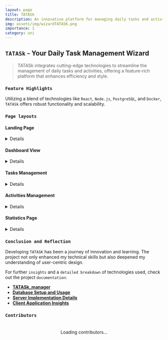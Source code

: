 ```yaml
---
layout: page
title: TATASk
description: An innovative platform for managing daily tasks and activities.
img: assets/img/wizardTATASK.png
importance: 1
category: uni 
---
```


## `TATASk` - Your Daily Task Management Wizard

> TATASk integrates cutting-edge technologies to streamline the management of daily tasks and activities, offering a feature-rich platform that enhances efficiency and style.

### `Feature Highlights`

Utilizing a blend of technologies like `React`, `Node.js`, `PostgreSQL`, and `Docker`, `TATASk` offers robust functionality and scalability.

### `Page layouts`

#### Landing Page

<details>
    <div class="row justify-content-center">
        <div class="col-md-8">
            {% include figure.liquid path="assets/img/landing-page.jpg" title="Landing Page" class="img-fluid rounded z-depth-1" %}
        </div>
    </div>
</details>

#### Dashboard View
<details>
    <div class="row justify-content-center">
        <div class="col-sm-6">
            {% include figure.liquid path="assets/img/navbar.jpg" title="Navigation Bar" class="img-fluid rounded z-depth-1" %}
        </div>
    </div>
    <div class="row justify-content-center">    
        <div class="col-sm-10">
            {% include figure.liquid path="assets/img/task-overview.jpg" title="Task Overview" class="img-fluid rounded z-depth-1" %}
        </div>
        <div class="col-sm-10">
            {% include figure.liquid path="assets/img/activity-overview.jpg" title="Activity Overview" class="img-fluid rounded z-depth-1" %}
        </div>
    </div>
</details>

#### Tasks Management
<details>
    <div class="row justify-content-center">
        <div class="col-sm-8">
            {% include figure.liquid path="assets/img/task-popup.jpg" title="Task Creation Popup" class="img-fluid rounded z-depth-1" %}
        </div>
    </div>
    <div class="row justify-content-center">
        <div class="col-sm-6">
            {% include figure.liquid path="assets/img/task-filter.jpg" title="Task Filter by Activity" class="img-fluid rounded z-depth-1" %}
        </div>
    </div>
    <div class="row">
        <div class="col-sm-6">
            {% include figure.liquid path="assets/img/task-example-1.jpg" title="Task Example 1" class="img-fluid rounded z-depth-1" %}
        </div>
        <div class="col-sm-6">
            {% include figure.liquid path="assets/img/task-example-3.jpg" title="Task Example 3" class="img-fluid rounded z-depth-1" %}
        </div>
    </div>    
</details>

#### Activities Management
<details>
    <div class="row justify-content-center">
        <div class="col-sm-8">
            {% include figure.liquid path="assets/img/add-activity-button.jpg" title="Add Activity Button" class="img-fluid rounded z-depth-1" %}
        </div>
    </div>
    <div class="row justify-content-center">
        <div class="col-sm-8">
            {% include figure.liquid path="assets/img/activity-popup.jpg" title="Activity Creation Popup" class="img-fluid rounded z-depth-1" %}
        </div>
    </div>
    <div class="row">
        <div class="col-sm-14">
            {% include figure.liquid path="assets/img/activity-example.jpg" title="Activity Example" class="img-fluid rounded z-depth-1" %}
        </div>
    </div>
</details>

#### Statistics Page
<details>
    <div class="row">
        <div class="col-sm-6">
            {% include figure.liquid path="assets/img/statistics-chart-1.jpg" title="Statistics Chart 1" class="img-fluid rounded z-depth-1" %}
        </div>
        <div class="col-sm-6">
            {% include figure.liquid path="assets/img/statistics-chart-2.jpg" title="Statistics Chart 2" class="img-fluid rounded z-depth-1" %}
        </div>
    </div>
</details>

### `Conclusion and Reflection`

Developing `TATASK` has been a journey of innovation and learning. The project not only enhanced my technical skills but also deepened my understanding of user-centric design.

For further `insights` and a `detailed breakdown` of technologies used, check out the project `documentation`:

- **[TATASk_manager](https://github.com/martimolanes/TATASk_Manager/)**
- **[Database Setup and Usage](https://github.com/martimolanes/TATASk_Manager/blob/main/docs/database/database-usage.md)**
- **[Server Implementation Details](https://github.com/martimolanes/TATASk_Manager/blob/main/docs/server/server-usage.md)**
- **[Client Application Insights](https://github.com/martimolanes/TATASk_Manager/blob/main/docs/client/application-usage.md)**

### `Contributors`

<div id="contributors-list" style="display: flex; flex-wrap: wrap; justify-content: space-around; padding: 20px;">Loading contributors...</div>

<script>
  async function fetchContributors() {
    const url = 'https://api.github.com/repos/martimolanes/TATASk_Manager/contributors';
    const response = await fetch(url);
    const contributors = await response.json();

    const contributorsHtml = contributors.map(contributor =>
      `<div class="contributor" style="margin: 10px; text-align: center;">
        <img src="${contributor.avatar_url}" alt="${contributor.login}" style="width: 100px; height: 100px; border-radius: 50%; display: block; margin: auto;">
        <p><a href="${contributor.html_url}" target="_blank">${contributor.login}</a></p>
      </div>`
    ).join('');

    document.getElementById('contributors-list').innerHTML = contributorsHtml;
  }

  fetchContributors();
</script>

